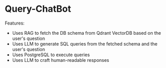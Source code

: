 # Query-ChatBot

Features:
- Uses RAG to fetch the DB schema from Qdrant VectorDB based on the user's question
- Uses LLM to generate SQL queries from the fetched schema and the user's question
- Uses PostgreSQL to execute queries
- Uses LLM to craft human-readable responses
